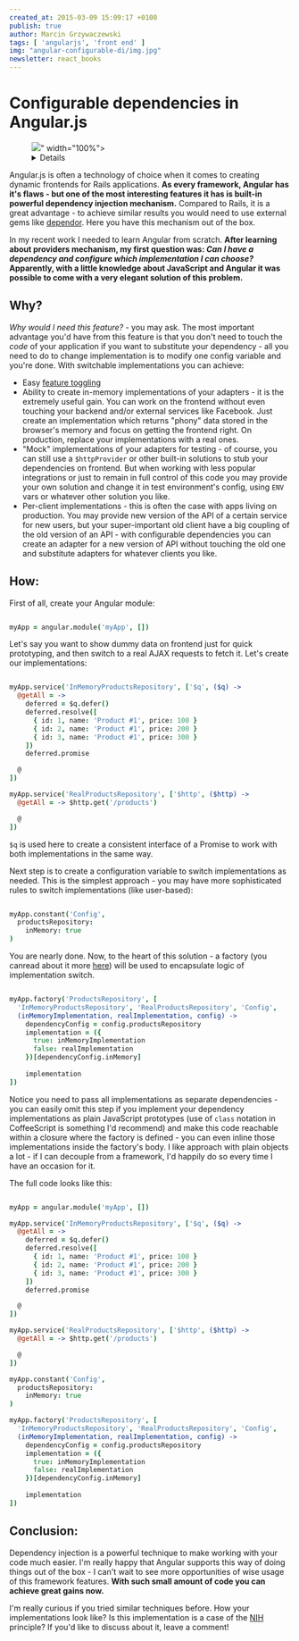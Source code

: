 ```yaml
---
created_at: 2015-03-09 15:09:17 +0100
publish: true 
author: Marcin Grzywaczewski
tags: [ 'angularjs', 'front end' ]
img: "angular-configurable-di/img.jpg"
newsletter: react_books
---
```


# Configurable dependencies in Angular.js

<p>
  <figure>
    <img src="<%= src_fit("angular-configurable-di/img.jpg") %>" width="100%">
    <details>
      <a href="https://www.flickr.com/photos/streetmatt/15495884581/in/photolist-8xScux-bFdBMV-7xvfZr-pBjsBP-oZUAFC-hpXk7C-pykxQT-qv8xjz-6kQqd1-noXoEQ-8Z2YXD-hwJ5i2-dQjT8A-qMaWhE-btg35P-4yMT82-8FCxXe-7GEZhp-9AaEKV-okZoM1-hhwHFX-imQdib-aj3xuo-5E6YDk-pt454q-h1ycPn-gUxM12-2Z9JJK-r7T7Jn-c7WFkS-aZmF5X-qN8b3D-4NGfes-AD4kM-r43EN5-3iYoUp-odsRTN-frEFs1-BVfvF-5V5iVF-h1rcth-6x8yTn-6xcCNo-4BCrGK-8vyReg-6EqDGC-6PEVDY-8cxqf4-eiSbHh-e5Pjb5">Photo</a> 
      available thanks to the courtesy of
      <a href="https://www.flickr.com/photos/streetmatt/">streetmatt</a>.
      <a href="http://creativecommons.org/licenses/by/2.0/">CC BY 2.0</a>
    </details>
  </figure>
</p>

Angular.js is often a technology of choice when it comes to creating dynamic frontends for Rails applications. **As every framework, Angular has it's flaws - but one of the most interesting features it has is built-in powerful dependency injection mechanism.** Compared to Rails, it is a great advantage - to achieve similar results you would need to use external gems like [dependor](https://github.com/psyho/dependor). Here you have this mechanism out of the box.

In my recent work I needed to learn Angular from scratch. **After learning about providers mechanism, my first question was: *Can I have a dependency and configure which implementation I can choose?* Apparently, with a little knowledge about JavaScript and Angular it was possible to come with a very elegant solution of this problem.**

<!-- more -->

## Why?

*Why would I need this feature?* - you may ask. The most important advantage you'd have from this feature is that you don't need to touch the *code* of your application if you want to substitute your dependency - all you need to do to change implementation is to modify one config variable and you're done. With switchable implementations you can achieve:

* Easy [feature toggling](http://en.wikipedia.org/wiki/Feature_toggle)
* Ability to create in-memory implementations of your adapters - it is the extremely useful gain. You can work on the frontend without even touching your backend and/or external services like Facebook. Just create an implementation which returns "phony" data stored in the browser's memory and focus on getting the frontend right. On production, replace your implementations with a real ones.
* "Mock" implementations of your adapters for testing - of course, you can still use a `$httpProvider` or other built-in solutions to stub your dependencies on frontend. But when working with less popular integrations or just to remain in full control of this code you may provide your own solution and change it in test environment's config, using `ENV` vars or whatever other solution you like.
* Per-client implementations - this is often the case with apps living on production. You may provide new version of the API of a certain service for new users, but your super-important old client have a big coupling of the old version of an API - with configurable dependencies you can create an adapter for a new version of API without touching the old one and substitute adapters for whatever clients you like.

## How:

First of all, create your Angular module:

```coffeescript

myApp = angular.module('myApp', [])
```

Let's say you want to show dummy data on frontend just for quick prototyping, and then switch to a real AJAX requests to fetch it. Let's create our implementations:

```coffeescript

myApp.service('InMemoryProductsRepository', ['$q', ($q) ->
  @getAll = ->
    deferred = $q.defer()
    deferred.resolve([
      { id: 1, name: 'Product #1', price: 100 }
      { id: 2, name: 'Product #1', price: 200 }
      { id: 3, name: 'Product #1', price: 300 } 
    ])
    deferred.promise

  @
])

myApp.service('RealProductsRepository', ['$http', ($http) ->
  @getAll = -> $http.get('/products')

  @
])
```

`$q` is used here to create a consistent interface of a Promise to work with both implementations in the same way.

Next step is to create a configuration variable to switch implementations as needed. This is the simplest approach - you may have more sophisticated rules to switch implementations (like user-based):

```coffeescript

myApp.constant('Config',
  productsRepository:
    inMemory: true
)
```

You are nearly done. Now, to the heart of this solution - a factory (you canread about it more [here](https://docs.angularjs.org/guide/providers)) will be used to encapsulate logic of implementation switch.

```coffeescript

myApp.factory('ProductsRepository', [
  'InMemoryProductsRepository', 'RealProductsRepository', 'Config', 
  (inMemoryImplementation, realImplementation, config) ->
    dependencyConfig = config.productsRepository
    implementation = ({
      true: inMemoryImplementation
      false: realImplementation
    })[dependencyConfig.inMemory]
  
    implementation
])
```

Notice you need to pass all implementations as separate dependencies - you can easily omit this step if you implement your dependency implementations as plain JavaScript prototypes (use of `class` notation in CoffeeScript is something I'd recommend) and make this code reachable within a closure where the factory is defined - you can even inline those implementations inside the factory's body. I like approach with plain objects a lot - if I can decouple from a framework, I'd happily do so every time I have an occasion for it.

The full code looks like this:

```coffeescript

myApp = angular.module('myApp', [])

myApp.service('InMemoryProductsRepository', ['$q', ($q) ->
  @getAll = ->
    deferred = $q.defer()
    deferred.resolve([
      { id: 1, name: 'Product #1', price: 100 }
      { id: 2, name: 'Product #1', price: 200 }
      { id: 3, name: 'Product #1', price: 300 } 
    ])
    deferred.promise

  @
])

myApp.service('RealProductsRepository', ['$http', ($http) ->
  @getAll = -> $http.get('/products')

  @
])

myApp.constant('Config',
  productsRepository:
    inMemory: true
)

myApp.factory('ProductsRepository', [
  'InMemoryProductsRepository', 'RealProductsRepository', 'Config', 
  (inMemoryImplementation, realImplementation, config) ->
    dependencyConfig = config.productsRepository
    implementation = ({
      true: inMemoryImplementation
      false: realImplementation
    })[dependencyConfig.inMemory]
  
    implementation
])
```

## Conclusion:

Dependency injection is a powerful technique to make working with your code much easier. I'm really happy that Angular supports this way of doing things out of the box - I can't wait to see more opportunities of wise usage of this framework features. **With such small amount of code you can achieve great gains now.**

I'm really curious if you tried similar techniques before. How your implementations look like? Is this implementation is a case of the [NIH](http://en.wikipedia.org/wiki/Not_invented_here) principle? If you'd like to discuss about it, leave a comment!
